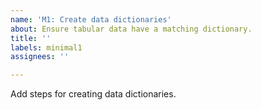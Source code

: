 ```yaml
---
name: 'M1: Create data dictionaries'
about: Ensure tabular data have a matching dictionary.
title: ''
labels: minimal1
assignees: ''

---
```


Add steps for creating data dictionaries.
